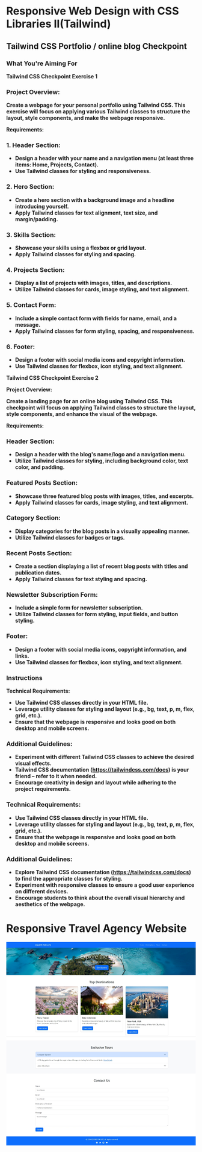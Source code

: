 # Responsive Web Design with CSS Libraries II(Tailwind)

## Tailwind CSS Portfolio / online blog Checkpoint

### What You're Aiming For

<strong>Tailwind CSS Checkpoint Exercise 1<strong>

### Project Overview:

Create a  webpage for your personal portfolio using Tailwind CSS. This exercise will focus on applying various Tailwind classes to structure the layout, style components, and make the webpage responsive.

Requirements:

### 1. Header Section:

- Design a header with your name and a navigation menu (at least three items: Home, Projects, Contact).
- Use Tailwind classes for styling and responsiveness.
  
### 2. Hero Section:

- Create a hero section with a background image and a headline introducing yourself.
- Apply Tailwind classes for text alignment, text size, and margin/padding.
  
### 3. Skills Section:

- Showcase your skills using a flexbox or grid layout.
- Apply Tailwind classes for styling and spacing.

### 4. Projects Section:

- Display a list of projects with images, titles, and descriptions.
- Utilize Tailwind classes for cards, image styling, and text alignment.
  
### 5. Contact Form:

- Include a simple contact form with fields for name, email, and a message.
- Apply Tailwind classes for form styling, spacing, and responsiveness.

### 6. Footer:

- Design a footer with social media icons and copyright information.
- Use Tailwind classes for flexbox, icon styling, and text alignment.
 

<strong>Tailwind CSS Checkpoint Exercise 2<strong>

Project Overview:

Create a landing page for an online blog using Tailwind CSS. This checkpoint will focus on applying Tailwind classes to structure the layout, style components, and enhance the visual of the webpage.

Requirements:

### Header Section:

- Design a header with the blog's name/logo and a navigation menu.
- Utilize Tailwind classes for styling, including background color, text color, and padding.
  
### Featured Posts Section:

- Showcase three featured blog posts with images, titles, and excerpts.
- Apply Tailwind classes for cards, image styling, and text alignment.

### Category Section:

- Display categories for the blog posts in a visually appealing manner.
- Utilize Tailwind classes for badges or tags.

### Recent Posts Section:

- Create a section displaying a list of recent blog posts with titles and publication dates.
- Apply Tailwind classes for text styling and spacing.

### Newsletter Subscription Form:

- Include a simple form for newsletter subscription.
- Utilize Tailwind classes for form styling, input fields, and button styling.

### Footer:

- Design a footer with social media icons, copyright information, and links.
- Use Tailwind classes for flexbox, icon styling, and text alignment.
 


### Instructions

Technical Requirements:

- Use Tailwind CSS classes directly in your HTML file.
- Leverage utility classes for styling and layout (e.g.,<strong> bg, text, p, m, flex, grid,<strong> etc.).
- Ensure that the webpage is responsive and looks good on both desktop and mobile screens.

### Additional Guidelines:

- Experiment with different Tailwind CSS classes to achieve the desired visual effects.
- Tailwind CSS documentation (https://tailwindcss.com/docs) is your friend – refer to it when needed.
- Encourage creativity in design and layout while adhering to the project requirements.

### Technical Requirements:

- Use Tailwind CSS classes directly in your HTML file.
- Leverage utility classes for styling and layout (e.g.,<strong> bg, text, p, m, flex, grid,<strong> etc.).
- Ensure that the webpage is responsive and looks good on both desktop and mobile screens.

### Additional Guidelines:

- Explore Tailwind CSS documentation (https://tailwindcss.com/docs) to find the appropriate classes for styling.
- Experiment with responsive classes to ensure a good user experience on different devices.
- Encourage students to think about the overall visual hierarchy and aesthetics of the webpage.

# Responsive Travel Agency Website

![Screen Shot Website](./image/ScreenShot%20Website.jpeg)
